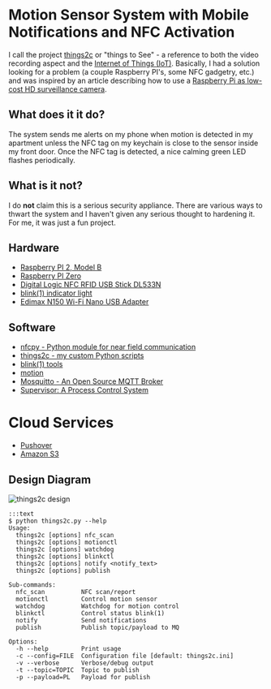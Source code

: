 # Motion Sensor System with Mobile Notifications and NFC Activation
I call the project [things2c](https://bitbucket.org/njgraham/things2c) or "things to See" - a reference to both the video recording aspect and the [Internet of Things (IoT)](https://en.wikipedia.org/wiki/Internet_of_Things).  Basically, I had a solution looking for a problem (a couple Raspberry PI's, some NFC gadgetry, etc.) and was inspired by an article describing how to use a [Raspberry Pi as low-cost HD surveillance camera](http://www.instructables.com/id/Raspberry-Pi-as-low-cost-HD-surveillance-camera/).

## What does it it do?
The system sends me alerts on my phone when motion is detected in my apartment unless the NFC tag on my keychain is close to the sensor inside my front door.  Once the NFC tag is detected, a nice calming green LED flashes periodically.

## What is it not?
I do **not** claim this is a serious security appliance.  There are various ways to thwart the system and I haven't given any serious thought to hardening it.  For me, it was just a fun project.

## Hardware
* [Raspberry PI 2, Model B](https://www.raspberrypi.org/products/raspberry-pi-2-model-b/)
* [Raspberry PI Zero](https://www.raspberrypi.org/products/pi-zero/)
* [Digital Logic NFC RFID USB Stick DL533N](http://www.d-logic.net/nfc-rfid-reader-sdk/products/nfc-usb-stick-dl533n)
* [blink(1) indicator light](https://blink1.thingm.com/)
* [Edimax N150 Wi-Fi Nano USB Adapter](http://www.edimax.com/edimax/merchandise/merchandise_detail/data/edimax/global/wireless_adapters_n150/ew-7811un)

## Software
* [nfcpy - Python module for near field communication](https://nfcpy.readthedocs.org/en/latest/)
* [things2c - my custom Python scripts](https://bitbucket.org/njgraham/things2c)
* [blink(1) tools](https://github.com/todbot/blink1)
* [motion](http://www.lavrsen.dk/foswiki/bin/view/Motion/WebHome)
* [Mosquitto - An Open Source MQTT Broker](http://mosquitto.org/)
* [Supervisor: A Process Control System](http://supervisord.org/)

# Cloud Services
* [Pushover](https://pushover.net/)
* [Amazon S3](https://aws.amazon.com/s3/)

## Design Diagram
![things2c design](https://bytebucket.org/njgraham/things2c/raw/default/design.png)

    :::text
    $ python things2c.py --help
    Usage:
      things2c [options] nfc_scan
      things2c [options] motionctl
      things2c [options] watchdog
      things2c [options] blinkctl
      things2c [options] notify <notify_text>
      things2c [options] publish

    Sub-commands:
      nfc_scan          NFC scan/report
      motionctl         Control motion sensor
      watchdog          Watchdog for motion control
      blinkctl          Control status blink(1)
      notify            Send notifications
      publish           Publish topic/payload to MQ

    Options:
      -h --help         Print usage
      -c --config=FILE  Configuration file [default: things2c.ini]
      -v --verbose      Verbose/debug output
      -t --topic=TOPIC  Topic to publish
      -p --payload=PL   Payload for publish
